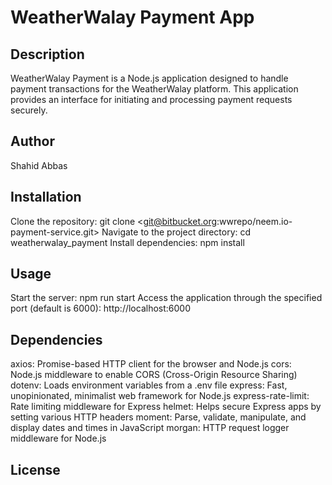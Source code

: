 # WeatherWalay Payment App
## Description
WeatherWalay Payment is a Node.js application designed to handle payment transactions for the WeatherWalay platform. This application provides an interface for initiating and processing payment requests securely.

## Author
Shahid Abbas

## Installation
Clone the repository: git clone <git@bitbucket.org:wwrepo/neem.io-payment-service.git>
Navigate to the project directory: cd weatherwalay_payment
Install dependencies: npm install
## Usage
Start the server: npm run start
Access the application through the specified port (default is 6000): http://localhost:6000
## Dependencies
axios: Promise-based HTTP client for the browser and Node.js
cors: Node.js middleware to enable CORS (Cross-Origin Resource Sharing)
dotenv: Loads environment variables from a .env file
express: Fast, unopinionated, minimalist web framework for Node.js
express-rate-limit: Rate limiting middleware for Express
helmet: Helps secure Express apps by setting various HTTP headers
moment: Parse, validate, manipulate, and display dates and times in JavaScript
morgan: HTTP request logger middleware for Node.js
## License
